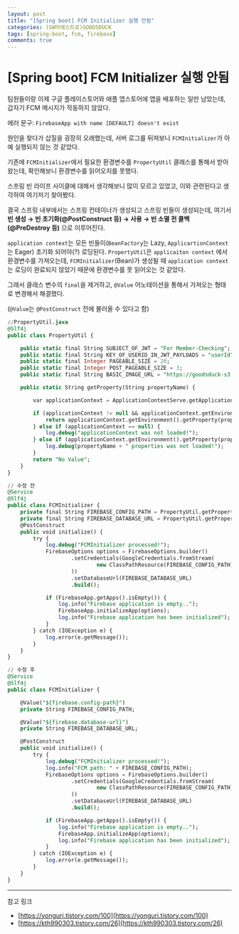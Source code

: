 ```yaml
---
layout: post
title: "[Spring boot] FCM Initializer 실행 안됨"
categories: (SW마에스트로)GOODSDUCK
tags: [spring-boot, fcm, firebase]
comments: true
---
```


# [Spring boot] FCM Initializer 실행 안됨

팀원들이랑 이제 구글 플레이스토어와 애플 앱스토어에 앱을 배포하는 일만 남았는데, 갑자기 FCM 메시지가 작동하지 않았다. 

에러 문구: `FirebaseApp with name [DEFAULT] doesn't exist`

원인을 찾다가 삽질을 굉장히 오래했는데, 서버 로그를 뒤져보니 `FCMInitializer`가 아예 실행되지 않는 것 같았다.

기존에 `FCMInitializer`에서 필요한 환경변수를 `PropertyUtil` 클래스를 통해서 받아왔는데, 확인해보니 환경변수를 읽어오지를 못했다.

스프링 빈 라이프 사이클에 대해서 생각해보니 많이 모르고 있었고, 이와 관련된다고 생각하여 여기저기 찾아봤다.

결국 스프링 내부에서는 스프링 컨테이너가 생성되고 스프링 빈들이 생성되는데, 여기서 **빈 생성 → 빈 초기화(@PostConstruct 등) → 사용 → 빈 소멸 전 콜백(@PreDestroy 등)** 으로 이루어진다.

`application context`는 모든 빈들이(`BeanFactory`는 Lazy, `ApplicartionContext`는 Eager) 초기화 되어야(?) 로딩된다. `PropertyUtil`은 `applicaiton context` 에서 환경변수를 가져오는데, `FCMInitializer`(Bean)가 생성될 때 `application context`는 로딩이 완료되지 않았기 때문에 환경변수를 못 읽어오는 것 같았다.

그래서 클래스 변수의 `final`을 제거하고, `@Value` 어노테이션을 통해서 가져오는 형태로 변경해서 해결했다.

(`@Value`는 `@PostConstruct` 전에 불러올 수 있다고 함)

```sql
//PropertyUtil.java
@Slf4j
public class PropertyUtil {

    public static final String SUBJECT_OF_JWT = "For Member-Checking";
    public static final String KEY_OF_USERID_IN_JWT_PAYLOADS = "userId";
    public static final Integer PAGEABLE_SIZE = 20;
    public static final Integer POST_PAGEABLE_SIZE = 3;
    public static final String BASIC_IMAGE_URL = "https://goodsduck-s3.s3.ap-northeast-2.amazonaws.com/sample_goodsduck.png";

    public static String getProperty(String propertyName) {

        var applicationContext = ApplicationContextServe.getApplicationContext();

        if (applicationContext != null && applicationContext.getEnvironment().getProperty(propertyName) != null) {
            return applicationContext.getEnvironment().getProperty(propertyName);
        } else if (applicationContext == null) {
            log.debug("applicationContext was not loaded!");
        } else if (applicationContext.getEnvironment().getProperty(propertyName) == null) {
            log.debug(propertyName + " properties was not loaded!");
        }
        return "No Value";
    }
}
```

```sql
// 수정 전
@Service
@Slf4j
public class FCMInitializer {
    private final String FIREBASE_CONFIG_PATH = PropertyUtil.getProperty("firebase.config-path");
    private final String FIREBASE_DATABASE_URL = PropertyUtil.getProperty("firebase.database-url");
    @PostConstruct
    public void initialize() {
        try {
            log.debug("FCMInitializer processed!");
            FirebaseOptions options = FirebaseOptions.builder()
                    .setCredentials(GoogleCredentials.fromStream(
                            new ClassPathResource(FIREBASE_CONFIG_PATH).getInputStream()
                    ))
                    .setDatabaseUrl(FIREBASE_DATABASE_URL)
                    .build();

            if (FirebaseApp.getApps().isEmpty()) {
                log.info("Firebase application is empty..");
                FirebaseApp.initializeApp(options);
                log.info("Firebase application has been initialized");
            }
        } catch (IOException e) {
            log.error(e.getMessage());
        }
    }
}
```

```sql
// 수정 후
@Service
@Slf4j
public class FCMInitializer {

    @Value("${firebase.config-path}")
    private String FIREBASE_CONFIG_PATH;

    @Value("${firebase.database-url}")
    private String FIREBASE_DATABASE_URL;

    @PostConstruct
    public void initialize() {
        try {
            log.debug("FCMInitializer processed!");
            log.info("FCM path: " + FIREBASE_CONFIG_PATH);
            FirebaseOptions options = FirebaseOptions.builder()
                    .setCredentials(GoogleCredentials.fromStream(
                            new ClassPathResource(FIREBASE_CONFIG_PATH).getInputStream()
                    ))
                    .setDatabaseUrl(FIREBASE_DATABASE_URL)
                    .build();

            if (FirebaseApp.getApps().isEmpty()) {
                log.info("Firebase application is empty..");
                FirebaseApp.initializeApp(options);
                log.info("Firebase application has been initialized");
            }
        } catch (IOException e) {
            log.error(e.getMessage());
        }
    }
}
```

---

참고 링크

- [https://yonguri.tistory.com/100](https://yonguri.tistory.com/100)
- [https://kth990303.tistory.com/26](https://kth990303.tistory.com/26)
